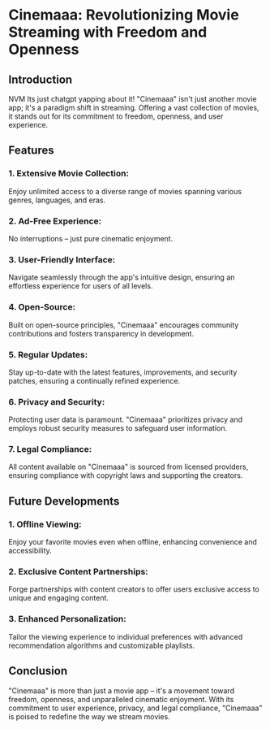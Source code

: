 # Cinemaaa: Revolutionizing Movie Streaming with Freedom and Openness

## Introduction
NVM Its just chatgpt yapping about it!
"Cinemaaa" isn't just another movie app; it's a paradigm shift in streaming. Offering a vast collection of movies, it stands out for its commitment to freedom, openness, and user experience.

## Features

### 1. Extensive Movie Collection:
Enjoy unlimited access to a diverse range of movies spanning various genres, languages, and eras.

### 2. Ad-Free Experience:
No interruptions – just pure cinematic enjoyment.

### 3. User-Friendly Interface:
Navigate seamlessly through the app's intuitive design, ensuring an effortless experience for users of all levels.

### 4. Open-Source:
Built on open-source principles, "Cinemaaa" encourages community contributions and fosters transparency in development.

### 5. Regular Updates:
Stay up-to-date with the latest features, improvements, and security patches, ensuring a continually refined experience.

### 6. Privacy and Security:
Protecting user data is paramount. "Cinemaaa" prioritizes privacy and employs robust security measures to safeguard user information.

### 7. Legal Compliance:
All content available on "Cinemaaa" is sourced from licensed providers, ensuring compliance with copyright laws and supporting the creators.

## Future Developments

### 1. Offline Viewing:
Enjoy your favorite movies even when offline, enhancing convenience and accessibility.

### 2. Exclusive Content Partnerships:
Forge partnerships with content creators to offer users exclusive access to unique and engaging content.

### 3. Enhanced Personalization:
Tailor the viewing experience to individual preferences with advanced recommendation algorithms and customizable playlists.

## Conclusion

"Cinemaaa" is more than just a movie app – it's a movement toward freedom, openness, and unparalleled cinematic enjoyment. With its commitment to user experience, privacy, and legal compliance, "Cinemaaa" is poised to redefine the way we stream movies.

